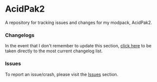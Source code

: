 # AcidPak2
A repository for tracking issues and changes for my modpack, AcidPak2.

### Changelogs
In the event that I don't remember to update this section, [click here](https://github.com/xlxAciDxlx/AcidPak2/blob/master/CHANGELOG.md) to be taken directly to the most current changelog list.

### Issues
To report an issue/crash, please visit the [Issues](https://github.com/xlxAciDxlx/AcidPak2/issues) section.

